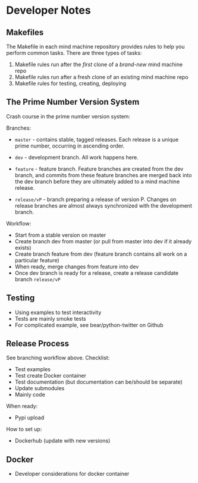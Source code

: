 # Developer Notes

## Makefiles

The Makefile in each mind machine repository provides rules to help you
perform common tasks. There are three types of tasks:

1. Makefile rules run after the _first_ clone of a _brand-new_ mind machine repo
1. Makefile rules run after a fresh clone of an existing mind machine repo
1. Makefile rules for testing, creating, deploying


## The Prime Number Version System

Crash course in the prime number version system:

Branches:

* `master` - contains stable, tagged releases. Each release is a unique prime
  number, occurring in ascending order.

* `dev` - development branch. All work happens here.

* `feature` - feature branch. Feature branches are created from the dev branch,
  and commits from these feature branches are merged back into the dev branch
  before they are ultimately added to a mind machine release.

* `release/vP` - branch preparing a release of version P. Changes on release
  branches are almost always synchronized with the development branch.

Workflow:

* Start from a stable version on master
* Create branch dev from master (or pull from master into dev if it already exists)
* Create branch feature from dev (feature branch contains all work on a particular feature)
* When ready, merge changes from feature into dev
* Once dev branch is ready for a release, create a release candidate branch
  `release/vP`

## Testing

 * Using examples to test interactivity
 * Tests are mainly smoke tests
 * For complicated example, see bear/python-twitter on Github

## Release Process

See branching workflow above. Checklist:

* Test examples
* Test create Docker container
* Test documentation (but documentation can be/should be separate)
* Update submodules
* Mainly code

When ready:

* Pypi upload

How to set up:

* Dockerhub (update with new versions)

## Docker

 * Developer considerations for docker container


